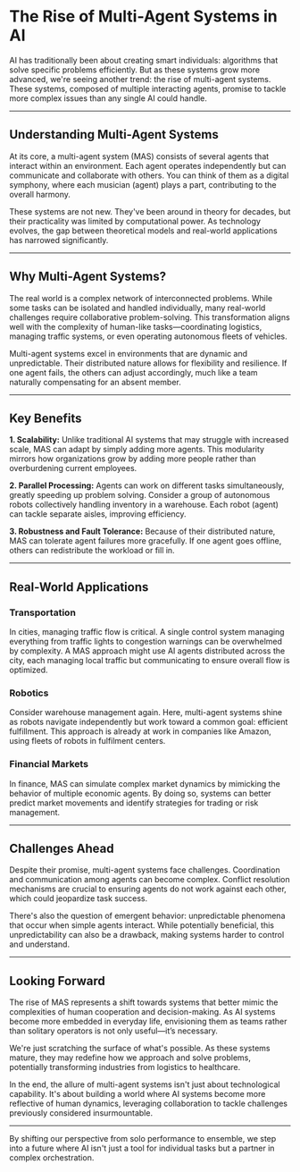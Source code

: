 
# The Rise of Multi-Agent Systems in AI


AI has traditionally been about creating smart individuals: algorithms that solve specific problems efficiently. But as these systems grow more advanced, we're seeing another trend: the rise of multi-agent systems. These systems, composed of multiple interacting agents, promise to tackle more complex issues than any single AI could handle.

---

## Understanding Multi-Agent Systems

At its core, a multi-agent system (MAS) consists of several agents that interact within an environment. Each agent operates independently but can communicate and collaborate with others. You can think of them as a digital symphony, where each musician (agent) plays a part, contributing to the overall harmony.

These systems are not new. They've been around in theory for decades, but their practicality was limited by computational power. As technology evolves, the gap between theoretical models and real-world applications has narrowed significantly.

---

## Why Multi-Agent Systems?

The real world is a complex network of interconnected problems. While some tasks can be isolated and handled individually, many real-world challenges require collaborative problem-solving. This transformation aligns well with the complexity of human-like tasks—coordinating logistics, managing traffic systems, or even operating autonomous fleets of vehicles.

Multi-agent systems excel in environments that are dynamic and unpredictable. Their distributed nature allows for flexibility and resilience. If one agent fails, the others can adjust accordingly, much like a team naturally compensating for an absent member.

---

## Key Benefits

**1. Scalability:**
Unlike traditional AI systems that may struggle with increased scale, MAS can adapt by simply adding more agents. This modularity mirrors how organizations grow by adding more people rather than overburdening current employees.

**2. Parallel Processing:**
Agents can work on different tasks simultaneously, greatly speeding up problem solving. Consider a group of autonomous robots collectively handling inventory in a warehouse. Each robot (agent) can tackle separate aisles, improving efficiency.

**3. Robustness and Fault Tolerance:**
Because of their distributed nature, MAS can tolerate agent failures more gracefully. If one agent goes offline, others can redistribute the workload or fill in.

---

## Real-World Applications

### Transportation

In cities, managing traffic flow is critical. A single control system managing everything from traffic lights to congestion warnings can be overwhelmed by complexity. A MAS approach might use AI agents distributed across the city, each managing local traffic but communicating to ensure overall flow is optimized.

### Robotics

Consider warehouse management again. Here, multi-agent systems shine as robots navigate independently but work toward a common goal: efficient fulfillment. This approach is already at work in companies like Amazon, using fleets of robots in fulfilment centers.

### Financial Markets

In finance, MAS can simulate complex market dynamics by mimicking the behavior of multiple economic agents. By doing so, systems can better predict market movements and identify strategies for trading or risk management.

---

## Challenges Ahead

Despite their promise, multi-agent systems face challenges. Coordination and communication among agents can become complex. Conflict resolution mechanisms are crucial to ensuring agents do not work against each other, which could jeopardize task success.

There's also the question of emergent behavior: unpredictable phenomena that occur when simple agents interact. While potentially beneficial, this unpredictability can also be a drawback, making systems harder to control and understand.

---

## Looking Forward

The rise of MAS represents a shift towards systems that better mimic the complexities of human cooperation and decision-making. As AI systems become more embedded in everyday life, envisioning them as teams rather than solitary operators is not only useful—it’s necessary.

We're just scratching the surface of what's possible. As these systems mature, they may redefine how we approach and solve problems, potentially transforming industries from logistics to healthcare.

In the end, the allure of multi-agent systems isn't just about technological capability. It's about building a world where AI systems become more reflective of human dynamics, leveraging collaboration to tackle challenges previously considered insurmountable.

---

By shifting our perspective from solo performance to ensemble, we step into a future where AI isn't just a tool for individual tasks but a partner in complex orchestration.